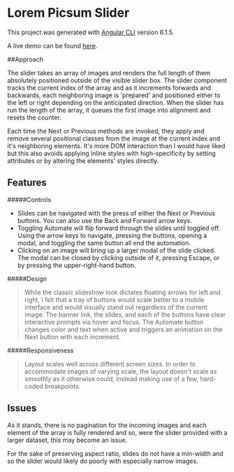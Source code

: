 # Lorem Picsum Slider

This project was generated with [Angular CLI](https://github.com/angular/angular-cli) version 6.1.5.

A live demo can be found [here](https://williamconnelly.github.io/Lorem-Picsum-Slider/).

##Approach

The slider takes an array of images and renders the full length of them absolutely positioned outside of the visible slider box. The slider component tracks the current index of the array and as it increments forwards and backwards, each neighboring image is 'prepared' and positioned either to the left or right depending on the anticipated direction. When the slider has run the length of the array, it queues the first image into alignment and resets the counter.

Each time the Next or Previous methods are invoked, they apply and remove several positional classes from the image at the current index and it's neighboring elements. It's more DOM interaction than I would have liked but this also avoids applying inline styles with high-specificity by setting attributes or by altering the elements' styles directly.

## Features

#####Controls

- Slides can be navigated with the press of either the Next or Previous buttons. You can also use the Back and Forward arrow keys.
- Toggling Automate will flip forward through the slides until toggled off. Using the arrow keys to navigate, pressing the buttons, opening a modal, and toggling the same button all end the automation.
- Clicking on an image will bring up a larger modal of the slide clicked. The modal can be closed by clicking outside of it, pressing Escape, or by pressing the upper-right-hand button.

#####Design

> While the classic slideshow look dictates floating arrows for left and right, I felt that a tray of buttons would scale better to a mobile interface and would visually stand out regardless of the current image. The banner link, the slides, and each of the buttons have clear interactive prompts via hover and focus. The Automate button changes color and text when active and triggers an animation on the Next button with each increment. 

#####Responsiveness

> Layout scales well across different screen sizes. In order to accommodate images of varying scale, the layout doesn't scale as smoothly as it otherwise could, instead making use of a few, hard-coded breakpoints. 

## Issues

As it stands, there is no pagination for the incoming images and each element of the array is fully rendered and so, were the slider provided with a larger dataset, this may become an issue. 

For the sake of preserving aspect ratio, slides do not have a min-width and so the slider would likely do poorly with especially narrow images.
